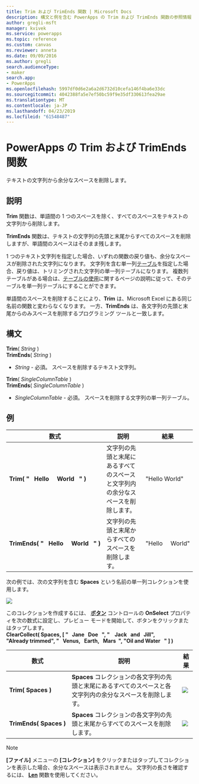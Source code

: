 ```yaml
---
title: Trim および TrimEnds 関数 | Microsoft Docs
description: 構文と例を含む PowerApps の Trim および TrimEnds 関数の参照情報
author: gregli-msft
manager: kvivek
ms.service: powerapps
ms.topic: reference
ms.custom: canvas
ms.reviewer: anneta
ms.date: 09/09/2016
ms.author: gregli
search.audienceType:
- maker
search.app:
- PowerApps
ms.openlocfilehash: 5997df0d6e2a6a2d6732d10cefa146f4ba6e33dc
ms.sourcegitcommit: 4042388fa5e7ef50bc59f9e35df330613fea29ae
ms.translationtype: MT
ms.contentlocale: ja-JP
ms.lasthandoff: 04/23/2019
ms.locfileid: "61548487"
---
```

# <a name="trim-and-trimends-functions-in-powerapps"></a>PowerApps の Trim および TrimEnds 関数
テキストの文字列から余分なスペースを削除します。

## <a name="description"></a>説明
**Trim** 関数は、単語間の 1 つのスペースを除く、すべてのスペースをテキストの文字列から削除します。  

**TrimEnds** 関数は、テキストの文字列の先頭と末尾からすべてのスペースを削除しますが、単語間のスペースはそのまま残します。

1 つのテキスト文字列を指定した場合、いずれの関数の戻り値も、余分なスペースが削除された文字列になります。 文字列を含む単一列[テーブル](../working-with-tables.md)を指定した場合、戻り値は、トリミングされた文字列の単一列テーブルになります。 複数列テーブルがある場合は、[テーブルの使用](../working-with-tables.md)に関するページの説明に従って、そのテーブルを単一列テーブルにすることができます。

単語間のスペースを削除することにより、**Trim** は、Microsoft Excel にある同じ名前の関数と変わらなくなります。 一方、**TrimEnds** は、各文字列の先頭と末尾からのみスペースを削除するプログラミング ツールと一致します。

## <a name="syntax"></a>構文
**Trim**( *String* )<br>**TrimEnds**( *String* )

* *String* - 必須。 スペースを削除するテキスト文字列。

**Trim**( *SingleColumnTable* )<br>**TrimEnds**( *SingleColumnTable* )

* *SingleColumnTable* - 必須。 スペースを削除する文字列の単一列テーブル。

## <a name="example"></a>例

| 数式 | 説明 | 結果 |
| --- | --- | --- |
| **Trim(&nbsp;"&nbsp;&nbsp;&nbsp;Hello&nbsp;&nbsp;&nbsp;&nbsp;&nbsp;World&nbsp;&nbsp;&nbsp;"&nbsp;)** |文字列の先頭と末尾にあるすべてのスペースと文字列内の余分なスペースを削除します。 |"Hello World" |
| **TrimEnds(&nbsp;"&nbsp;&nbsp;&nbsp;Hello&nbsp;&nbsp;&nbsp;&nbsp;&nbsp;World&nbsp;&nbsp;&nbsp;"&nbsp;)** |文字列の先頭と末尾からすべてのスペースを削除します。 |"Hello&nbsp;&nbsp;&nbsp;&nbsp;&nbsp;World" |

次の例では、次の文字列を含む **Spaces** という名前の単一列コレクションを使用します。

![](media/function-trim/input-strings.png)

このコレクションを作成するには、 **[ボタン](../controls/control-button.md)** コントロールの **OnSelect** プロパティを次の数式に設定し、プレビュー モードを開始して、ボタンをクリックまたはタップします。
<br>**ClearCollect( Spaces, [ "&nbsp;&nbsp;&nbsp;Jane&nbsp;&nbsp;&nbsp;Doe&nbsp;&nbsp;&nbsp;", "&nbsp;&nbsp;&nbsp;&nbsp;Jack&nbsp;&nbsp;&nbsp;and&nbsp;&nbsp;&nbsp;Jill", "Already&nbsp;trimmed", "&nbsp;&nbsp;&nbsp;Venus,&nbsp;&nbsp;&nbsp;Earth,&nbsp;&nbsp;&nbsp;Mars&nbsp;&nbsp;", "Oil&nbsp;and&nbsp;Water&nbsp;&nbsp;&nbsp;" ] )**

| 数式 | 説明 | 結果 |
| --- | --- | --- |
| **Trim(&nbsp;Spaces&nbsp;)** |**Spaces** コレクションの各文字列の先頭と末尾にあるすべてのスペースと各文字列内の余分なスペースを削除します。 |<style> img { max-width: none } </style> ![](media/function-trim/output-trim.png) |
| **TrimEnds(&nbsp;Spaces&nbsp;)** |**Spaces** コレクションの各文字列の先頭と末尾からすべてのスペースを削除します。 |<style> img { max-width: none } </style> ![](media/function-trim/output-trimends.png) |

> [!NOTE]
> **[ファイル]** メニューの **[コレクション]** をクリックまたはタップしてコレクションを表示した場合、余分なスペースは表示されません。 文字列の長さを確認するには、 **[Len](function-len.md)** 関数を使用してください。

